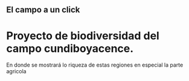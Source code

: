 ## El campo a un click

# Proyecto de biodiversidad del campo cundiboyacence.
En donde se mostrará lo riqueza de estas regiones en especial la parte agricola